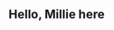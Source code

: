 ## Hello, Millie here

<!--
**millie-kings/millie-kings** is a ✨ _special_ ✨ repository because its `README.md` (this file) appears on your GitHub profile.

Here are some ideas to get you started:

- 🔭 I’m currently working on Coding
- 🌱 I’m currently learning Front End Development
- 👯 I’m looking to collaborate on coding practices
- 🤔 I’m looking for help with any learner who needs a coding partner
- 💬 Ask me about partnering with me.
- 📫 How to reach me: @millie_Kins on **X**
- ⚡ Fun fact: I'm an Explorer
